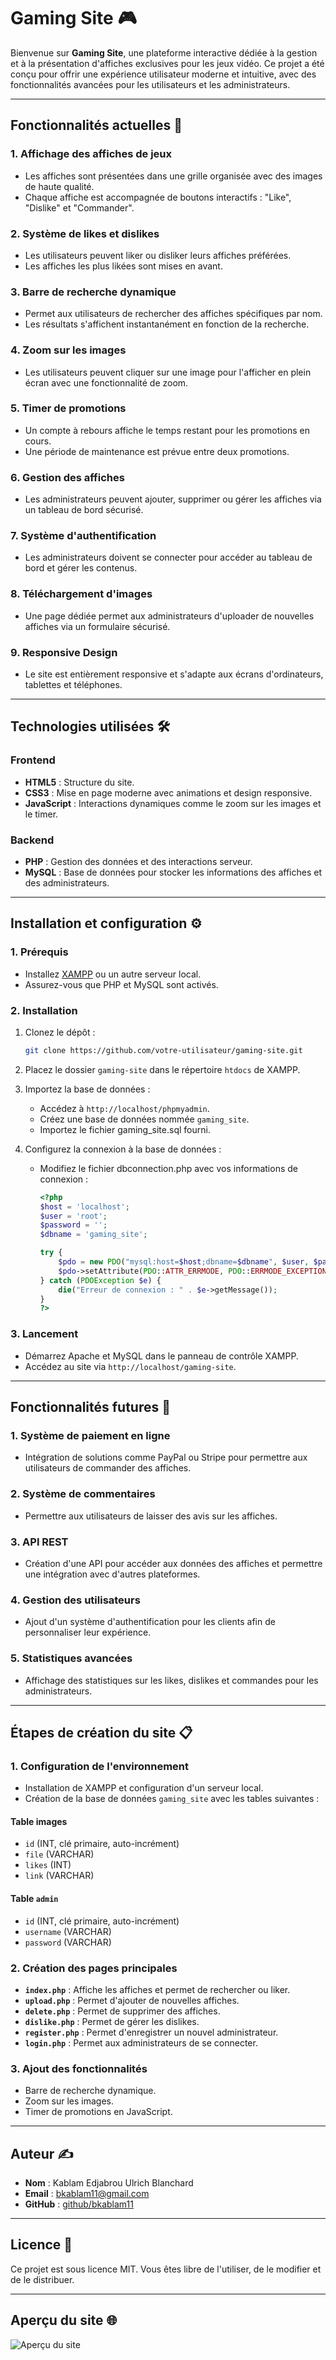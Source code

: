 # Gaming Site 🎮

Bienvenue sur **Gaming Site**, une plateforme interactive dédiée à la gestion et à la présentation d'affiches exclusives pour les jeux vidéo. Ce projet a été conçu pour offrir une expérience utilisateur moderne et intuitive, avec des fonctionnalités avancées pour les utilisateurs et les administrateurs.

---

## Fonctionnalités actuelles 🚀

### 1. **Affichage des affiches de jeux**
- Les affiches sont présentées dans une grille organisée avec des images de haute qualité.
- Chaque affiche est accompagnée de boutons interactifs : "Like", "Dislike" et "Commander".

### 2. **Système de likes et dislikes**
- Les utilisateurs peuvent liker ou disliker leurs affiches préférées.
- Les affiches les plus likées sont mises en avant.

### 3. **Barre de recherche dynamique**
- Permet aux utilisateurs de rechercher des affiches spécifiques par nom.
- Les résultats s'affichent instantanément en fonction de la recherche.

### 4. **Zoom sur les images**
- Les utilisateurs peuvent cliquer sur une image pour l'afficher en plein écran avec une fonctionnalité de zoom.

### 5. **Timer de promotions**
- Un compte à rebours affiche le temps restant pour les promotions en cours.
- Une période de maintenance est prévue entre deux promotions.

### 6. **Gestion des affiches**
- Les administrateurs peuvent ajouter, supprimer ou gérer les affiches via un tableau de bord sécurisé.

### 7. **Système d'authentification**
- Les administrateurs doivent se connecter pour accéder au tableau de bord et gérer les contenus.

### 8. **Téléchargement d'images**
- Une page dédiée permet aux administrateurs d'uploader de nouvelles affiches via un formulaire sécurisé.

### 9. **Responsive Design**
- Le site est entièrement responsive et s'adapte aux écrans d'ordinateurs, tablettes et téléphones.

---

## Technologies utilisées 🛠️

### **Frontend**
- **HTML5** : Structure du site.
- **CSS3** : Mise en page moderne avec animations et design responsive.
- **JavaScript** : Interactions dynamiques comme le zoom sur les images et le timer.

### **Backend**
- **PHP** : Gestion des données et des interactions serveur.
- **MySQL** : Base de données pour stocker les informations des affiches et des administrateurs.

---

## Installation et configuration ⚙️

### 1. **Prérequis**
- Installez [XAMPP](https://www.apachefriends.org/index.html) ou un autre serveur local.
- Assurez-vous que PHP et MySQL sont activés.

### 2. **Installation**
1. Clonez le dépôt :
   ```bash
   git clone https://github.com/votre-utilisateur/gaming-site.git
   ```
2. Placez le dossier `gaming-site` dans le répertoire `htdocs` de XAMPP.
3. Importez la base de données :
   - Accédez à `http://localhost/phpmyadmin`.
   - Créez une base de données nommée `gaming_site`.
   - Importez le fichier gaming_site.sql fourni.

4. Configurez la connexion à la base de données :
   - Modifiez le fichier dbconnection.php avec vos informations de connexion :
     ```php
     <?php
     $host = 'localhost';
     $user = 'root';
     $password = '';
     $dbname = 'gaming_site';

     try {
         $pdo = new PDO("mysql:host=$host;dbname=$dbname", $user, $password);
         $pdo->setAttribute(PDO::ATTR_ERRMODE, PDO::ERRMODE_EXCEPTION);
     } catch (PDOException $e) {
         die("Erreur de connexion : " . $e->getMessage());
     }
     ?>
     ```

### 3. **Lancement**
- Démarrez Apache et MySQL dans le panneau de contrôle XAMPP.
- Accédez au site via `http://localhost/gaming-site`.

---

## Fonctionnalités futures 🌟

### 1. **Système de paiement en ligne**
- Intégration de solutions comme PayPal ou Stripe pour permettre aux utilisateurs de commander des affiches.

### 2. **Système de commentaires**
- Permettre aux utilisateurs de laisser des avis sur les affiches.

### 3. **API REST**
- Création d'une API pour accéder aux données des affiches et permettre une intégration avec d'autres plateformes.

### 4. **Gestion des utilisateurs**
- Ajout d'un système d'authentification pour les clients afin de personnaliser leur expérience.

### 5. **Statistiques avancées**
- Affichage des statistiques sur les likes, dislikes et commandes pour les administrateurs.

---

## Étapes de création du site 📋

### 1. **Configuration de l'environnement**
- Installation de XAMPP et configuration d'un serveur local.
- Création de la base de données `gaming_site` avec les tables suivantes :

#### Table images
- `id` (INT, clé primaire, auto-incrément)
- `file` (VARCHAR)
- `likes` (INT)
- `link` (VARCHAR)

#### Table `admin`
- `id` (INT, clé primaire, auto-incrément)
- `username` (VARCHAR)
- `password` (VARCHAR)

### 2. **Création des pages principales**
- **`index.php`** : Affiche les affiches et permet de rechercher ou liker.
- **`upload.php`** : Permet d'ajouter de nouvelles affiches.
- **`delete.php`** : Permet de supprimer des affiches.
- **`dislike.php`** : Permet de gérer les dislikes.
- **`register.php`** : Permet d'enregistrer un nouvel administrateur.
- **`login.php`** : Permet aux administrateurs de se connecter.

### 3. **Ajout des fonctionnalités**
- Barre de recherche dynamique.
- Zoom sur les images.
- Timer de promotions en JavaScript.

---

## Auteur ✍️

- **Nom** : Kablam Edjabrou Ulrich Blanchard
- **Email** : bkablam11@gmail.com
- **GitHub** : [github/bkablam11](https://github.com/bkablam11)

---

## Licence 📄

Ce projet est sous licence MIT. Vous êtes libre de l'utiliser, de le modifier et de le distribuer.

---

## Aperçu du site 🌐

![Aperçu du site](https://digitalgamesps.com/)
